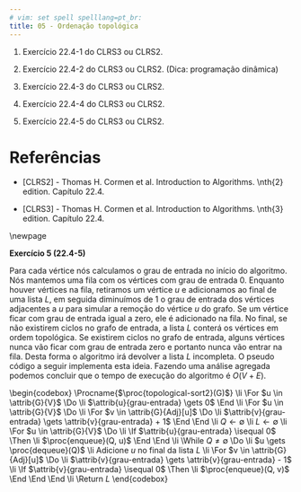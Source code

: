 ```yaml
---
# vim: set spell spelllang=pt_br:
title: 05 - Ordenação topológica
---
```


1. Exercício 22.4-1 do CLRS3 ou CLRS2.

2. Exercício 22.4-2 do CLRS3 ou CLRS2. (Dica: programação dinâmica)

3. Exercício 22.4-3 do CLRS3 ou CLRS2.

4. Exercício 22.4-4 do CLRS3 ou CLRS2.

5. Exercício 22.4-5 do CLRS3 ou CLRS2.


# Referências

-   [CLRS2] - Thomas H. Cormen et al. Introduction to Algorithms. \nth{2} edition. Capítulo 22.4.

-   [CLRS3] - Thomas H. Cormen et al. Introduction to Algorithms. \nth{3} edition. Capítulo 22.4.

\newpage


**Exercício 5 (22.4-5)**

Para cada vértice nós calculamos o grau de entrada no início do algoritmo. Nós mantemos uma fila com os vértices com grau de entrada 0. Enquanto houver vértices na fila, retiramos um vértice $u$ e adicionamos ao final de uma lista $L$, em seguida diminuímos de 1 o grau de entrada dos vértices adjacentes a $u$ para simular a remoção do vértice $u$ do grafo. Se um vértice ficar com grau de entrada igual a zero, ele é adicionado na fila. No final, se não existirem ciclos no grafo de entrada, a lista $L$ conterá os vértices em ordem topológica. Se existirem ciclos no grafo de entrada, alguns vértices nunca vão ficar com grau de entrada zero e portanto nunca vão entrar na fila. Desta forma o algoritmo irá devolver a lista $L$ incompleta. O pseudo código a seguir implementa esta ideia. Fazendo uma análise agregada podemos concluir que o tempo de execução do algoritmo é $O(V + E)$.

\begin{codebox}
  \Procname{$\proc{topological-sort2}(G)$}
  \li \For $u \in \attrib{G}{V}$ \Do
  \li   $\attrib{u}{grau-entrada} \gets 0$
      \End
  \li \For $u \in \attrib{G}{V}$ \Do
  \li   \For $v \in \attrib{G}{Adj}[u]$ \Do
  \li     $\attrib{v}{grau-entrada} \gets \attrib{v}{grau-entrada} + 1$
        \End
      \End
  \li $Q \gets \emptyset$
  \li $L \gets \emptyset$
  \li \For $u \in \attrib{G}{V}$ \Do
  \li   \If $\attrib{u}{grau-entrada} \isequal 0$ \Then
  \li     $\proc{enqueue}(Q, u)$
        \End
      \End
  \li \While $Q \not = \emptyset$ \Do
  \li   $u \gets \proc{dequeue}(Q)$
  \li   Adicione $u$ no final da lista $L$
  \li   \For $v \in \attrib{G}{Adj}[u]$ \Do
  \li     $\attrib{v}{grau-entrada} \gets \attrib{v}{grau-entrada} - 1$
  \li     \If $\attrib{v}{grau-entrada} \isequal 0$ \Then
  \li       $\proc{enqueue}(Q, v)$
          \End
        \End
      \End
  \li \Return $L$
\end{codebox}
